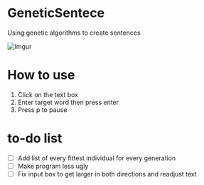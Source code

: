 # GeneticSentece
Using genetic algorithms to create sentences


![Imgur](https://i.imgur.com/oZBc51e.png)


# How to use
1. Click on the text box
2. Enter target word then press enter
3. Press p to pause

# to-do list
- [ ] Add list of every fittest individual for every generation
- [ ] Make program less ugly 
- [ ] Fix input box to get larger in both directions and readjust text  

